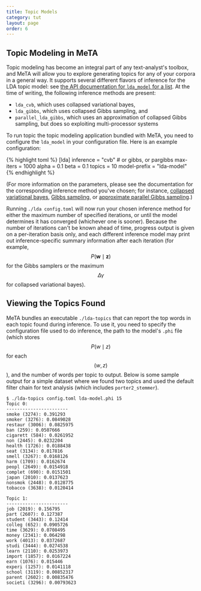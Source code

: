 ```yaml
---
title: Topic Models
category: tut
layout: page
order: 6
---
```


## Topic Modeling in MeTA

Topic modeling has become an integral part of any text-analyst's toolbox,
and MeTA will allow you to explore generating topics for any of your
corpora in a general way. It supports several different flavors of
inference for the LDA topic model: see [the API documentation for
`lda_model` for a list](doxygen/classmeta_1_1topics_1_1lda__model.html).
At the time of writing, the following inference methods are present:

- `lda_cvb`, which uses collapsed variational bayes,
- `lda_gibbs`, which uses collapsed Gibbs sampling, and
- `parallel_lda_gibbs`, which uses an approximation of collapsed Gibbs
   sampling, but does so exploiting multi-processor systems

To run topic the topic modeling application bundled with MeTA, you need to
configure the `lda_model` in your configuration file. Here is an example
configuration:

{% highlight toml %}
[lda]
inference = "cvb" # or gibbs, or pargibbs
max-iters = 1000
alpha = 0.1
beta = 0.1
topics = 10
model-prefix = "lda-model"
{% endhighlight %}

(For more information on the parameters, please see the documentation for
the corresponding inference method you've chosen; for instance, [collapsed
variational bayes](doxygen/classmeta_1_1topics_1_1lda__cvb.html), [Gibbs
sampling](doxygen/classmeta_1_1topics_1_1lda__gibbs.html), or [approximate
parallel Gibbs
sampling](doxygen/classmeta_1_1topics_1_1parallel__lda__gibbs.html).)

Running `./lda config.toml` will now run your chosen inference method for
either the maximum number of specified iterations, or until the model
determines it has converged (whichever one is sooner). Because the number
of iterations can't be known ahead of time, progress output is given on a
per-iteration basis only, and each different inference model may print out
inference-specific summary information after each iteration (for example,
$$P(\mathbf{w} \mid \mathbf{z})$$ for the Gibbs samplers or the maximum
$$\Delta \gamma$$ for collapsed variational bayes).

## Viewing the Topics Found

MeTA bundles an executable `./lda-topics` that can report the top words in
each topic found during inference. To use it, you need to specify the
configuration file used to do inference, the path to the model's `.phi`
file (which stores $$P(w\mid z)$$ for each $$(w, z)$$), and the number of words
per topic to output. Below is some sample output for a simple dataset where
we found two topics and used the default filter chain for text analysis
(which includes `porter2_stemmer`).

~~~
$ ./lda-topics config.toml lda-model.phi 15
Topic 0:
-----------------------
smoke (3274): 0.391293
smoker (3276): 0.0849028
restaur (3006): 0.0825975
ban (259): 0.0507666
cigarett (584): 0.0261952
non (2445): 0.0232204
health (1726): 0.0188438
seat (3134): 0.017816
smell (3267): 0.0168126
harm (1709): 0.0162674
peopl (2649): 0.0154918
complet (690): 0.0151501
japan (2010): 0.0137623
nonsmok (2448): 0.0128775
tobacco (3638): 0.0120414

Topic 1:
-----------------------
job (2019): 0.156795
part (2607): 0.127387
student (3443): 0.12414
colleg (652): 0.0905726
time (3629): 0.0708495
money (2341): 0.064298
work (4013): 0.0372687
studi (3444): 0.0274538
learn (2110): 0.0253973
import (1857): 0.0167224
earn (1076): 0.015446
experi (1257): 0.0141118
school (3119): 0.00852317
parent (2602): 0.00835476
societi (3296): 0.00793623
~~~
